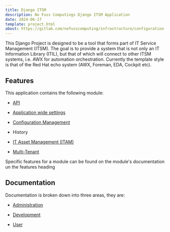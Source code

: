 ```yaml
---
title: Django ITSM
description: No Fuss Computings Django ITSM Application
date: 2024-06-17
template: project.html
about: https://gitlab.com/nofusscomputing/infrastructure/configuration-management/django_app
---
```


This Django Project is designed to be a tool that forms part of IT Service Management (ITSM). The goal is to provide a system that is not only an IT Information Library (ITIL), but that of which will connect to other ITSM systems, i.e. AWX for automation orchestration. Currently the template style is that of the Red Hat echo system (AWX, Foreman, EDA, Cockpit etc).


## Features

This application contains the following module:

- [API](./user/api.md)

- [Application wide settings](./user/settings.md)

- [Configuration Management](./user/config_management/index.md)

- History

- [IT Asset Management (ITAM)](./user/itam/index.md)

- [Multi-Tenant](./user/permissions.md)

Specific features for a module can be found on the module's documentation un the features heading


## Documentation

Documentation is broken down into three areas, they are:

- [Administration](./administration/index.md)

- [Development](./development/index.md)

- [User](./user/index.md)
